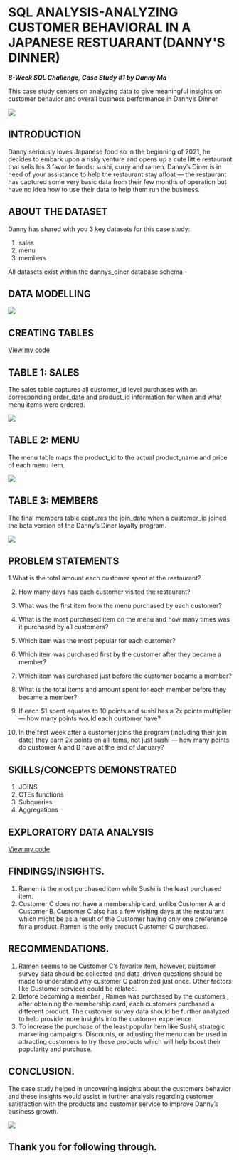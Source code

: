 # SQL ANALYSIS-ANALYZING CUSTOMER BEHAVIORAL IN A JAPANESE RESTUARANT(DANNY'S DINNER)

**_8-Week SQL Challenge, Case Study #1 by Danny Ma_**

This case study centers on analyzing data to give meaningful insights on customer behavior and overall business performance in Danny’s Dinner

![](Danny_dinner.png)

## INTRODUCTION

Danny seriously loves Japanese food so in the beginning of 2021, he decides to embark upon a risky venture and opens up a cute little restaurant that sells his 3 favorite foods: sushi, curry and ramen.
Danny’s Diner is in need of your assistance to help the restaurant stay afloat — the restaurant has captured some very basic data from their few months of operation but have no idea how to use their data to help them run the business.

## ABOUT THE DATASET

Danny has shared with you 3 key datasets for this case study:

1. sales
2. menu
3. members

All datasets exist within the dannys_diner database schema - 

## DATA MODELLING

![](Entity_diagram.png)

## CREATING TABLES
[View my code](Create.sql)

## TABLE 1: SALES 

The sales table captures all customer_id level purchases with an corresponding order_date and product_id information for when and what menu items were ordered.

![](sales.png)

## TABLE 2: MENU

The menu table maps the product_id to the actual product_name and price of each menu item.

![](menu.png)

## TABLE 3: MEMBERS

The final members table captures the join_date when a customer_id joined the beta version of the Danny’s Diner loyalty program.

![](members.png)

## PROBLEM STATEMENTS

1.What is the total amount each customer spent at the restaurant?

2. How many days has each customer visited the restaurant?

3. What was the first item from the menu purchased by each customer?

4. What is the most purchased item on the menu and how many times was it purchased by all customers?

5. Which item was the most popular for each customer?

6. Which item was purchased first by the customer after they became a member?

7. Which item was purchased just before the customer became a member?

8. What is the total items and amount spent for each member before they became a member?

9. If each $1 spent equates to 10 points and sushi has a 2x points multiplier — how many points would each customer have?

10. In the first week after a customer joins the program (including their join date) they earn 2x points on all items, not just sushi — how many points do customer A and B have at the end of January?

## SKILLS/CONCEPTS DEMONSTRATED

1. JOINS
2. CTEs functions
3. Subqueries
4. Aggregations

## EXPLORATORY DATA ANALYSIS
[View my code](EDA.sql)

## FINDINGS/INSIGHTS.

1. Ramen is the most purchased item while Sushi is the least purchased item.
2. Customer C does not have a membership card, unlike Customer A and Customer B. Customer C also has a few visiting days at the restaurant which might be as a result of the Customer having only one preference for a product. Ramen is the only product Customer C purchased.

## RECOMMENDATIONS.

1. Ramen seems to be Customer C’s favorite item, however, customer survey data should be collected and data-driven questions should be made to understand why customer C patronized just once. Other factors like Customer services could be related.
2. Before becoming a member , Ramen was purchased by the customers , after obtaining the membership card, each customers purchased a different product. The customer survey data should be further analyzed to help provide more insights into the customer experience.
3. To increase the purchase of the least popular item like Sushi, strategic marketing campaigns. Discounts, or adjusting the menu can be used in attracting customers to try these products which will help boost their popularity and purchase.

## CONCLUSION.
The case study helped in uncovering insights about the customers behavior and these insights would assist in further analysis regarding customer satisfaction with the products and customer service to improve Danny’s business growth.

![](ThankYou.jpg)

## Thank you for following through.
